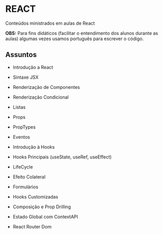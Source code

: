 # REACT
Conteúdos ministrados em aulas de React

**OBS:** Para fins didáticos (facilitar o entendimento dos alunos durante as aulas) algumas vezes usamos português para escrever o código.

## Assuntos

- Introdução a React
- Sintaxe JSX
- Renderização de Componentes
- Renderização Condicional
- Listas
- Props
- PropTypes

- Eventos
- Introdução à Hooks
- Hooks Principais (useState, useRef, useEffect)
- LifeCycle
- Efeito Colateral
- Formulários


- Hooks Customizadas
- Composição e Prop Drilling
- Estado Global com ContextAPI
- React Router Dom
